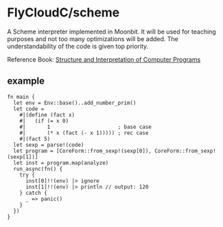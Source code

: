 # FlyCloudC/scheme

A Scheme interpreter implemented in Moonbit. It will be used for teaching purposes and not too many optimizations will be added. The understandability of the code is given top priority.

Reference Book: [Structure and Interpretation of Computer Programs](https://mitp-content-server.mit.edu/books/content/sectbyfn/books_pres_0/6515/sicp.zip/full-text/book/book.html)

## example

```moonbit
fn main {
  let env = Env::base()..add_number_prim()
  let code =
    #|(define (fact x)
    #|   (if (= x 0)
    #|       1                      ; base case
    #|       (* x (fact (- x 1))))) ; rec case
    #|(fact 5)
  let sexp = parse!(code)
  let program = [CoreForm::from_sexp!(sexp[0]), CoreForm::from_sexp!(sexp[1])]
  let inst = program.map(analyze)
  run_async(fn() {
    try {
      inst[0]!!(env) |> ignore
      inst[1]!!(env) |> println // output: 120
    } catch {
      _ => panic()
    }
  })
}
```
